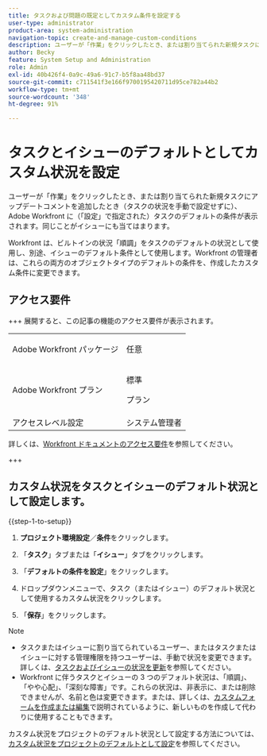 ```yaml
---
title: タスクおよび問題の既定としてカスタム条件を設定する
user-type: administrator
product-area: system-administration
navigation-topic: create-and-manage-custom-conditions
description: ユーザーが「作業」をクリックしたとき、または割り当てられた新規タスクにアップデートコメントを追加したとき（タスクの状況を手動で設定せずに）、Adobe Workfront に（「設定」で指定された）タスクのデフォルトの条件が表示されます。同じことがイシューにも当てはまります。
author: Becky
feature: System Setup and Administration
role: Admin
exl-id: 40b426f4-0a9c-49a6-91c7-b5f8aa48bd37
source-git-commit: c711541f3e166f9700195420711d95ce782a44b2
workflow-type: tm+mt
source-wordcount: '348'
ht-degree: 91%

---
```


# タスクとイシューのデフォルトとしてカスタム状況を設定

ユーザーが「作業」をクリックしたとき、または割り当てられた新規タスクにアップデートコメントを追加したとき（タスクの状況を手動で設定せずに）、Adobe Workfront に（「設定」で指定された）タスクのデフォルトの条件が表示されます。同じことがイシューにも当てはまります。

Workfront は、ビルトインの状況「順調」をタスクのデフォルトの状況として使用し、別途、イシューのデフォルト条件として使用します。Workfront の管理者は、これらの両方のオブジェクトタイプのデフォルトの条件を、作成したカスタム条件に変更できます。

## アクセス要件

+++ 展開すると、この記事の機能のアクセス要件が表示されます。

<table style="table-layout:auto"> 
 <col> 
 <col> 
 <tbody> 
  <tr> 
   <td>Adobe Workfront パッケージ</td> 
   <td><p>任意</p></td> 
  </tr> 
  <tr> 
   <td>Adobe Workfront プラン</td> 
   <td><p>標準</p>
       <p>プラン</p></td>
  </tr> 
  <tr> 
   <td>アクセスレベル設定</td> 
   <td>システム管理者</td> 
  </tr> 
 </tbody> 
</table>

詳しくは、[Workfront ドキュメントのアクセス要件](/help/quicksilver/administration-and-setup/add-users/access-levels-and-object-permissions/access-level-requirements-in-documentation.md)を参照してください。

+++

## カスタム状況をタスクとイシューのデフォルト状況として設定します。

{{step-1-to-setup}}

1. **プロジェクト環境設定**／**条件**&#x200B;をクリックします。

1. 「**タスク**」タブまたは「**イシュー**」タブをクリックします。

1. 「**デフォルトの条件を設定**」をクリックします。
1. ドロップダウンメニューで、タスク（またはイシュー）のデフォルト状況として使用するカスタム状況をクリックします。
1. 「**保存**」をクリックします。

>[!NOTE]
>
>* タスクまたはイシューに割り当てられているユーザー、またはタスクまたはイシューに対する管理権限を持つユーザーは、手動で状況を変更できます。詳しくは、[タスクおよびイシューの状況を更新](../../../manage-work/projects/updating-work-in-a-project/update-condition-for-tasks-and-issues.md)を参照してください。
>* Workfront に伴うタスクとイシューの 3 つのデフォルト状況は、「順調」、「やや心配」、「深刻な障害」です。これらの状況は、非表示に、または削除できませんが、名前と色は変更できます。または、詳しくは、[カスタムフォームを作成または編集](../../../administration-and-setup/customize-workfront/create-manage-custom-conditions/create-edit-custom-conditions.md)で説明されているように、新しいものを作成して代わりに使用することもできます。

カスタム状況をプロジェクトのデフォルト状況として設定する方法については、[カスタム状況をプロジェクトのデフォルトとして設定](../../../administration-and-setup/customize-workfront/create-manage-custom-conditions/set-custom-condition-default-projects.md)を参照してください。
